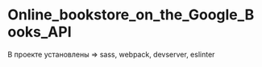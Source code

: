# Online_bookstore_on_the_Google_Books_API

В проекте установлены => sass, webpack, devserver, eslinter
